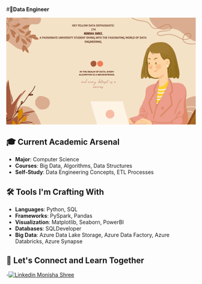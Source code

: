#🚀**Data Engineer**

 ![working image](CanvaPicture_1.png)
 

## 🎓 **Current Academic Arsenal**

- **Major**: Computer Science
- **Courses**: Big Data, Algorithms, Data Structures
- **Self-Study**: Data Engineering Concepts, ETL Processes

## 🛠️ **Tools I'm Crafting With**

- **Languages**: Python, SQL
- **Frameworks**: PySpark, Pandas
- **Visualization**: Matplotlib, Seaborn, PowerBI
- **Databases**: SQLDeveloper
- **Big Data**: Azure Data Lake Storage, Azure Data Factory, Azure Databricks, Azure Synapse 


## 🤝 **Let's Connect and Learn Together**

-[![Linkedin](https://i.stack.imgur.com/gVE0j.png) Monisha Shree](https://www.linkedin.com/in/monisha-shree-6b8663156/)
&nbsp;